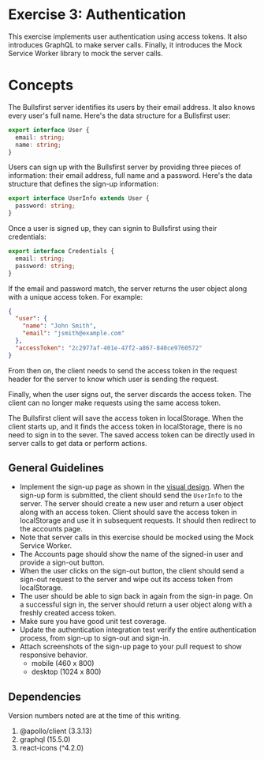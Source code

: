 # Exercise 3: Authentication

This exercise implements user authentication using access tokens. It also
introduces GraphQL to make server calls. Finally, it introduces the Mock Service
Worker library to mock the server calls.

# Concepts

The Bullsfirst server identifies its users by their email address. It also knows
every user's full name. Here's the data structure for a Bullsfirst user:

```ts
export interface User {
  email: string;
  name: string;
}
```

Users can sign up with the Bullsfirst server by providing three pieces of
information: their email address, full name and a password. Here's the data
structure that defines the sign-up information:

```ts
export interface UserInfo extends User {
  password: string;
}
```

Once a user is signed up, they can signin to Bullsfirst using their credentials:

```ts
export interface Credentials {
  email: string;
  password: string;
}
```

If the email and password match, the server returns the user object along with a
unique access token. For example:

```json
{
  "user": {
    "name": "John Smith",
    "email": "jsmith@example.com"
  },
  "accessToken": "2c2977af-401e-47f2-a867-840ce9760572"
}
```

From then on, the client needs to send the access token in the request header
for the server to know which user is sending the request.

Finally, when the user signs out, the server discards the access token. The
client can no longer make requests using the same access token.

The Bullsfirst client will save the access token in localStorage. When the
client starts up, and it finds the access token in localStorage, there is no
need to sign in to the sever. The saved access token can be directly used in
server calls to get data or perform actions.

## General Guidelines

- Implement the sign-up page as shown in the
  [visual design](https://www.figma.com/file/UdOTt1Z2fTnm0Cbi0FA1We/Bullsfirst).
  When the sign-up form is submitted, the client should send the `UserInfo` to
  the server. The server should create a new user and return a user object along
  with an access token. Client should save the access token in localStorage and
  use it in subsequent requests. It should then redirect to the accounts page.
- Note that server calls in this exercise should be mocked using the Mock
  Service Worker.
- The Accounts page should show the name of the signed-in user and provide a
  sign-out button.
- When the user clicks on the sign-out button, the client should send a sign-out
  request to the server and wipe out its access token from localStorage.
- The user should be able to sign back in again from the sign-in page. On a
  successful sign in, the server should return a user object along with a
  freshly created access token.
- Make sure you have good unit test coverage.
- Update the authentication integration test verify the entire authentication
  process, from sign-up to sign-out and sign-in.
- Attach screenshots of the sign-up page to your pull request to show responsive
  behavior.
  - mobile (460 x 800)
  - desktop (1024 x 800)

## Dependencies

Version numbers noted are at the time of this writing.

1. @apollo/client (3.3.13)
2. graphql (15.5.0)
3. react-icons (^4.2.0)
